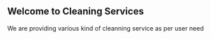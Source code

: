 ## Welcome to Cleaning Services

We are providing various kind of cleanning service as per user need
